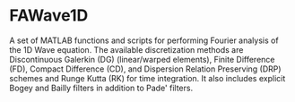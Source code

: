 # FAWave1D
A set of MATLAB functions and scripts for performing Fourier analysis of the 1D Wave equation. The available discretization methods are Discontinuous Galerkin (DG) (linear/warped elements), Finite Difference (FD), Compact Difference (CD), and Dispersion Relation Preserving (DRP) schemes and Runge Kutta (RK) for time integration. It also includes explicit Bogey and Bailly filters in addition to Pade' filters. 

